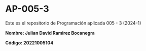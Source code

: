 # AP-005-3

Este es el repositorio de Programación aplicada 005 - 3 (2024-1)

**Nombre: Julian David Ramirez Bocanegra**

**Código: 20221005104**
